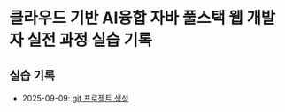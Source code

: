 # 클라우드 기반 AI융합 자바 풀스택 웹 개발자 실전 과정 실습 기록

## 실습 기록

- 2025-09-09: [git 프로젝트 생성](git/git-init/README.md)
